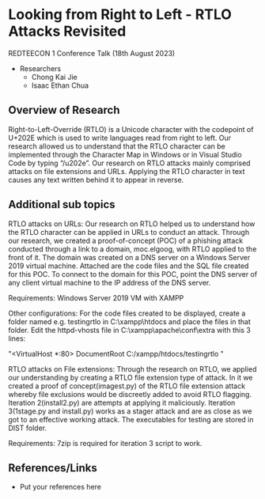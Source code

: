 # Looking from Right to Left - RTLO Attacks Revisited
REDTEECON 1 Conference Talk (18th August 2023)
- Researchers
  - Chong Kai Jie
  - Isaac Ethan Chua

## Overview of Research
Right-to-Left-Override (RTLO) is a Unicode character with the codepoint of U+202E which is used to write languages read from right to left. Our research allowed us to understand that the RTLO character can be implemented through the Character Map in Windows or in Visual Studio Code by typing “/u202e”. Our research on RTLO attacks mainly comprised attacks on file extensions and URLs. Applying the RTLO character in text causes any text written behind it to appear in reverse. 

## Additional sub topics
RTLO attacks on URLs: 
Our research on RTLO helped us to understand how the RTLO character can be applied in URLs to conduct an attack. Through our research, we created a proof-of-concept (POC) of a phishing attack conducted through a link to a domain, moc.elgoog, with RTLO applied to the front of it. The domain was created on a DNS server on a Windows Server 2019 virtual machine. Attached are the code files and the SQL file created for this POC. 
To connect to the domain for this POC, point the DNS server of any client virtual machine to the IP address of the DNS server. 

Requirements: 
Windows Server 2019 VM with XAMPP 

Other configurations: 
For the code files created to be displayed, create a folder named e.g. testingrtlo in C:\xampp\htdocs and place the files in that folder. 
Edit the httpd-vhosts file in C:\xampp\apache\conf\extra with this 3 lines: 

"<VirtualHost *:80>
          DocumentRoot C:/xampp/htdocs/testingrtlo 
</VirtualHost>"

RTLO attacks on File extensions:
Through the research on RTLO, we applied our understanding by creating a RTLO file extension type of attack. In it we created a proof of concept(imagest.py) of the RTLO file extension attack whereby file exclusions would be discreetly added to avoid RTLO flagging. Iteration 2(install2.py) are attempts at applying it maliciously. Iteration 3(1stage.py and install.py) works as a stager attack and are as close as we got to an effective working attack. The executables for testing are stored in DIST folder.

Requirements:
7zip is required for iteration 3 script to work.

## References/Links
- Put your references here
